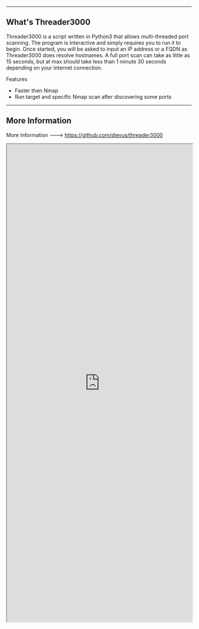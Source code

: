 --- ---

<h2>What's Threader3000</h2>

Threader3000 is a script written in Python3 that allows multi-threaded port scanning. The program is interactive and simply requires you to run it to begin. Once started, you will be asked to input an IP address or a FQDN as Threader3000 does resolve hostnames. A full port scan can take as little as 15 seconds, but at max should take less than 1 minute 30 seconds depending on your internet connection.

Features
- Faster then Nmap
- Run target and specific Nmap scan after discovering some ports

---

<h2>More Information</h2>

More Information ---> https://github.com/dievus/threader3000

<iframe src="https://github.com/dievus/threader3000" width="100%" height="1300"></iframe>

